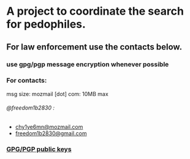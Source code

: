 # A project to coordinate the search for pedophiles.
## For law enforcement use the contacts below.
### use gpg/pgp message encryption whenever possible

### For contacts:
msg size: mozmail [dot] com: 10MB max
###### @freedom1b2830 :
- chy1ye6mn@mozmail.com
- freedom1b2830@gmail.com

### [GPG/PGP public keys](https://github.com/PEHunters/.github/tree/main/gpg_publ)
